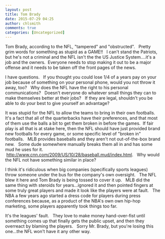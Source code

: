 ```yaml
---
layout: post
title: Tom Brady
date: 2015-07-29 04:25
author: chlsmith
comments: true
categories: [Uncategorized]
---
```

Tom Brady, according to the NFL, "tampered" and "obstructed".   Pretty grim words for something as stupid as a GAME!!   I can't stand the Patriots, but he's not a criminal and the NFL isn't the the US Justice System....it's a job and the owners.  Everyone needs to stop making it out to be a major offense and it needs to be taken off the front pages of the news.

I have questions.   If you thought you could lose 1/4 of a years pay on your job because of something on your personal phone, would you not throw it away, too?   Why does the NFL have the right to his personal communications?   Doesn't everyone do whatever small things they can to make themselves better at their jobs?   If they are legal, shouldn't you be able to do your best to give yourself an advantage?

It was stupid for the NFL to allow the teams to bring in their own footballs.   It's a fact that all of the quarterbacks have their preferences, and that most of them use the balls a bit to get them broken in before the games.  If fair play is all that is at stake here, then the NFL should have just provided brand new footballs for every game, or some specific level of "broken in" footballs.   MLB provides baseballs and they aren't not out-of-the-box brand new.   Some dude somewhere manually breaks them all in and has some mud he uses for it.  http://www.cnn.com/2009/US/10/28/baseball.mud/index.html.   Why would the NFL not have something similar in place?

I think it's ridiculous when big companies (specifically sports leagues) throw someone under the bus for the company's own oversight.   The NFL blew it here and Tom Brady is being tossed to cover it up.   MLB did the same thing with steroids for years...ignored it and then pointed fingers at some truly great players and made it look like the players were at fault.   The NBA a few years ago started a dress code for players during press conferences because, as a product of the NBA's own own hip-hop marketing, some players apparently took things too far.

It's the leagues' fault.   They love to make money hand-over-fist until something comes up that finally gets the public upset, and then they overreact by blaming the players.   Sorry Mr. Brady, but you're losing this one...the NFL won't have it any other way.
